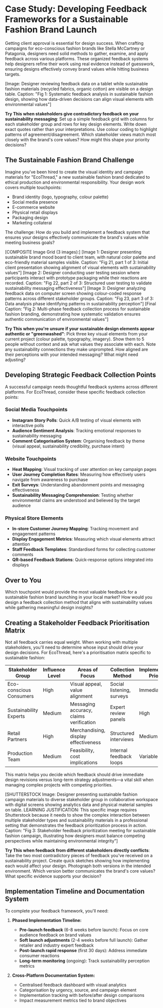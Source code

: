 # Case Study: Developing Feedback Frameworks for a Sustainable Fashion Brand Launch

Getting client approval is essential for design success. When crafting campaigns for eco-conscious fashion brands like Stella McCartney or Patagonia, designers need solid methods to gather, examine, and apply feedback across various platforms. These organized feedback systems help designers refine their work using real evidence instead of guesswork, ensuring designs effectively convey brand values while hitting business targets.

[Image: Designer reviewing feedback data on a tablet while sustainable fashion materials (recycled fabrics, organic cotton) are visible on a design table. Caption: "Fig 1: Systematic feedback analysis in sustainable fashion design, showing how data-driven decisions can align visual elements with environmental values"]

**Try This when stakeholders give contradictory feedback on your sustainability messaging**: Set up a simple feedback grid with columns for each stakeholder group and rows for key design elements. Write down exact quotes rather than your interpretations. Use colour coding to highlight patterns of agreement/disagreement. Which stakeholder views match most closely with the brand's core values? How might this shape your priority decisions?

## The Sustainable Fashion Brand Challenge

Imagine you've been hired to create the visual identity and campaign materials for "EcoThread," a new sustainable fashion brand dedicated to ethical production and environmental responsibility. Your design work covers multiple touchpoints:

- Brand identity (logo, typography, colour palette)
- Social media presence
- E-commerce website
- Physical retail displays
- Packaging design
- Marketing collateral

The challenge: How do you build and implement a feedback system that ensures your designs effectively communicate the brand's values while meeting business goals?

[COMPOSITE Image Grid (3 images):]
[Image 1: Designer presenting sustainable brand mood board to client team, with natural color palette and eco-friendly material samples visible. Caption: "Fig 21, part 1 of 3: Initial client presentation showing alignment of visual elements with sustainability values"]
[Image 2: Designer conducting user testing session where participants interact with prototype packaging while their reactions are recorded. Caption: "Fig 22, part 2 of 3: Structured user testing to validate sustainability messaging effectiveness"]
[Image 3: Designer analyzing feedback data on computer screen showing colour-coded response patterns across different stakeholder groups. Caption: "Fig 23, part 3 of 3: Data analysis phase identifying patterns in sustainability perception"]
[Final Caption: "Fig 2: Multi-phase feedback collection process for sustainable fashion branding, demonstrating how systematic validation ensures authentic communication of environmental values"]

**Try This when you're unsure if your sustainable design elements appear authentic or "greenwashed"**: Pick three key visual elements from your current project (colour palette, typography, imagery). Show them to 5 people without context and ask what values they associate with each. Note any sustainability connections they make unprompted. How aligned are their perceptions with your intended messaging? What might need adjusting?

## Developing Strategic Feedback Collection Points

A successful campaign needs thoughtful feedback systems across different platforms. For EcoThread, consider these specific feedback collection points:

### Social Media Touchpoints
- **Instagram Story Polls**: Quick A/B testing of visual elements with interactive polls
- **Audience Sentiment Analysis**: Tracking emotional responses to sustainability messaging
- **Comment Categorisation System**: Organising feedback by theme (visual appeal, sustainability credibility, purchase intent)

### Website Touchpoints
- **Heat Mapping**: Visual tracking of user attention on key campaign pages
- **User Journey Completion Rates**: Measuring how effectively users navigate from awareness to purchase
- **Exit Surveys**: Understanding abandonment points and messaging effectiveness
- **Sustainability Messaging Comprehension**: Testing whether environmental claims are understood and believed by the target audience

### Physical Store Elements
- **In-store Customer Journey Mapping**: Tracking movement and engagement patterns
- **Display Engagement Metrics**: Measuring which visual elements attract attention
- **Staff Feedback Templates**: Standardised forms for collecting customer comments
- **QR-based Feedback Stations**: Quick-response options integrated into displays

## Over to You
Which touchpoint would provide the most valuable feedback for a sustainable fashion brand launching in your local market? How would you design a feedback collection method that aligns with sustainability values while gathering meaningful design insights?

## Creating a Stakeholder Feedback Prioritisation Matrix

Not all feedback carries equal weight. When working with multiple stakeholders, you'll need to determine whose input should drive your design decisions. For EcoThread, here's a prioritisation matrix specific to sustainable fashion:

| Stakeholder Group | Influence Level | Areas of Focus | Collection Method | Implementation Priority |
|-------------------|----------------|----------------|-------------------|-------------------------|
| Eco-conscious Consumers | High | Visual appeal, value alignment | Social listening, surveys | Immediate |
| Sustainability Experts | Medium | Messaging accuracy, claims verification | Expert review panels | High |
| Retail Partners | High | Merchandising, display effectiveness | Structured interviews | Medium |
| Production Team | Medium | Feasibility, cost implications | Internal feedback loops | Variable |

This matrix helps you decide which feedback should drive immediate design revisions versus long-term strategy adjustments—a vital skill when managing complex projects with competing priorities.

[SHUTTERSTOCK Image: Designer presenting sustainable fashion campaign materials to diverse stakeholder group in collaborative workspace with digital screens showing analytics data and physical material samples on table. LEARNING JUSTIFICATION: This specific image requires Shutterstock because it needs to show the complex interaction between multiple stakeholder types and sustainability materials in a professional setting that demonstrates the feedback prioritization process in action. Caption: "Fig 3: Stakeholder feedback prioritization meeting for sustainable fashion campaign, illustrating how designers must balance competing perspectives while maintaining environmental integrity"]

**Try This when feedback from different stakeholders directly conflicts**: Take the two most contradictory pieces of feedback you've received on a sustainability project. Create quick sketches showing how implementing each would affect your design. Photograph both versions in the intended environment. Which version better communicates the brand's core values? What specific evidence supports your decision?

## Implementation Timeline and Documentation System

To complete your feedback framework, you'll need:

1. **Phased Implementation Timeline:**
   - **Pre-launch feedback** (6-8 weeks before launch): Focus on core audience feedback on brand values
   - **Soft launch adjustments** (2-4 weeks before full launch): Gather retailer and industry expert feedback
   - **Post-launch rapid response** (first 30 days): Address immediate consumer reactions
   - **Long-term monitoring** (ongoing): Track sustainability perception metrics

2. **Cross-Platform Documentation System:**
   - Centralised feedback dashboard with visual analytics
   - Categorisation by urgency, source, and campaign element
   - Implementation tracking with before/after design comparisons
   - Impact measurement metrics tied to brand objectives